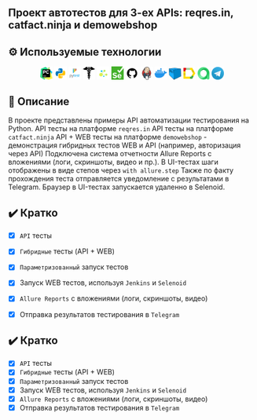 ## Проект автотестов для 3-ех APIs: reqres.in, catfact.ninja и demowebshop

<!-- Технологии -->

## :gear: Используемые технологии
<p  align="center">
  <code><img width="5%" title="Pycharm" src="images/logo/pycharm.png"></code>
  <code><img width="5%" title="Python" src="images/logo/python.png"></code>
  <code><img width="5%" title="Pytest" src="images/logo/pytest.png"></code>
  <code><img width="5%" title="Requests" src="images/logo/requests.png"></code>
  <code><img width="5%" title="Selene" src="images/logo/selene.png"></code>
  <code><img width="5%" title="Selenium" src="images/logo/selenium.png"></code>
  <code><img width="5%" title="GitHub" src="images/logo/github.png"></code>
  <code><img width="5%" title="Jenkins" src="images/logo/jenkins.png"></code>
  <code><img width="5%" title="Docker" src="images/logo/docker.png"></code>
  <code><img width="5%" title="Selenoid" src="images/logo/selenoid.png"></code>
  <code><img width="5%" title="Allure Report" src="images/logo/allure_report.png"></code>
  <code><img width="5%" title="Allure TestOps" src="images/logo/allure_testops.png"></code>
<!--   <code><img width="5%" title="Jira" src="images/logo/jira.png"></code> -->
  <code><img width="5%" title="Telegram" src="images/logo/tg.png"></code>
</p>

## :open_book: Описание
В проекте представлены примеры API автоматизации тестирования на Python. 
API тесты на платформе `reqres.in`
API тесты на платформе `catfact.ninja`
API + WEB тесты  на платформе `demowebshop` - демонстрация гибридных тестов WEB и API (например, авторизация через API)
Подключена система отчетности Allure Reports с вложениями (логи, скриншоты, видео и пр.). 
В UI-тестах шаги отображены в виде степов через `with allure.step`
Также по факту прохождения теста отправляется уведомление с результатами в Telegram.
Браузер в UI-тестах запускается удаленно в Selenoid.

## :heavy_check_mark: Кратко
- [x] `API` тесты
- [x] `Гибридные` тесты (API + WEB)
- [x] `Параметризованный` запуск тестов
- [x] Запуск WEB тестов, используя `Jenkins` и `Selenoid`
- [x] `Allure Reports` с вложениями (логи, скриншоты, видео)
- [x] Отправка результатов тестирования в `Telegram`


## :heavy_check_mark: Кратко
- [x] `API` тесты
- [x] `Гибридные` тесты (API + WEB)
- [x] `Параметризованный` запуск тестов
- [x] Запуск WEB тестов, используя `Jenkins` и `Selenoid`
- [x] `Allure Reports` с вложениями (логи, скриншоты, видео)
- [x] Отправка результатов тестирования в `Telegram`
